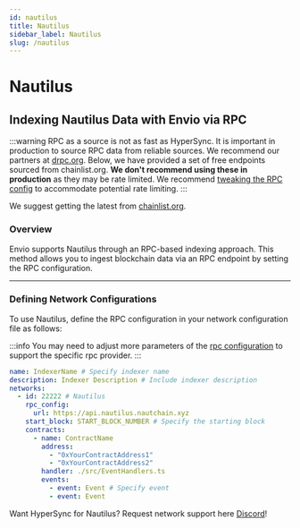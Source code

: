 ```yaml
---
id: nautilus
title: Nautilus
sidebar_label: Nautilus
slug: /nautilus
---
```


# Nautilus

## Indexing Nautilus Data with Envio via RPC

:::warning
RPC as a source is not as fast as HyperSync. It is important in production to source RPC data from reliable sources. We recommend our partners at [drpc.org](https://drpc.org). Below, we have provided a set of free endpoints sourced from chainlist.org. **We don't recommend using these in production** as they may be rate limited. We recommend [tweaking the RPC config](./rpc-sync) to accommodate potential rate limiting.
:::

We suggest getting the latest from [chainlist.org](https://chainlist.org).

### Overview

Envio supports Nautilus through an RPC-based indexing approach. This method allows you to ingest blockchain data via an RPC endpoint by setting the RPC configuration.

---

### Defining Network Configurations

To use Nautilus, define the RPC configuration in your network configuration file as follows:

:::info
You may need to adjust more parameters of the [rpc configuration](./rpc-sync) to support the specific rpc provider. 
:::

```yaml
name: IndexerName # Specify indexer name
description: Indexer Description # Include indexer description
networks:
  - id: 22222 # Nautilus
    rpc_config:
      url: https://api.nautilus.nautchain.xyz 
    start_block: START_BLOCK_NUMBER # Specify the starting block
    contracts:
      - name: ContractName
        address:
          - "0xYourContractAddress1"
          - "0xYourContractAddress2"
        handler: ./src/EventHandlers.ts
        events:
          - event: Event # Specify event
          - event: Event
```

Want HyperSync for Nautilus? Request network support here [Discord](https://discord.gg/fztEvj79m3)!
